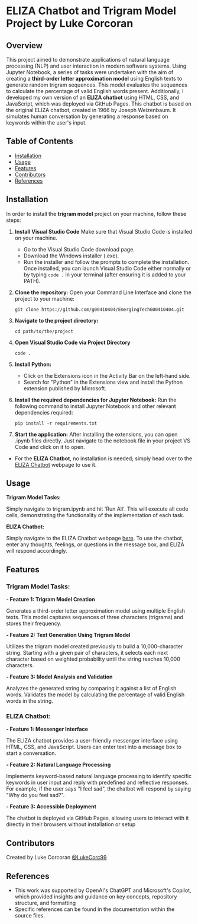 # ELIZA Chatbot and Trigram Model Project by Luke Corcoran
## Overview

This project aimed to demonstrate applications of natural language processing (NLP) and user interaction in modern software systems. Using Jupyter Notebook, a series of tasks were undertaken with the aim of creating a **third-order letter approximation model** using English texts to generate random trigram sequences. This model evaluates the sequences to calculate the percentage of valid English words present. Additionally, I developed my own version of an **ELIZA chatbot** using HTML, CSS, and JavaScript, which was deployed via GitHub Pages. This chatbot is based on the original ELIZA chatbot, created in 1966 by Joseph Weizenbaum. It simulates human conversation by generating a response based on keywords within the user's input.

## Table of Contents
- [Installation](#installation)
- [Usage](#usage)
- [Features](#features)
- [Contributors](#contributors)
- [References](#references)

## Installation

In order to install the **trigram model** project on your machine, follow these steps:

1. **Install Visual Studio Code**
   Make sure that Visual Studio Code is installed on your machine.
   - Go to the Visual Studio Code download page.
   - Download the Windows installer (.exe).
   - Run the installer and follow the prompts to complete the installation.
   Once installed, you can launch Visual Studio Code either normally or by typing `code .` in your terminal (after ensuring it is added to your PATH).

2. **Clone the repository:**
   Open your Command Line Interface and clone the project to your machine:
   ```
   git clone https://github.com/g00410404/EmergingTechG00410404.git
   ```
3. **Navigate to the project directory:**
   ```
   cd path/to/the/project
   ```
4. **Open Visual Studio Code via Project Directory**
   ```
   code .
   ```
5. **Install Python:**
   -  Click on the Extensions icon in the Activity Bar on the left-hand side.
   -  Search for "Python" in the Extensions view and install the Python extension published by Microsoft.

6. **Install the required dependencies for Jupyter Notebook:**
   Run the following command to install Jupyter Notebook and other relevant dependencies required:
   ```
   pip install -r requirements.txt
   ```

7. **Start the application:**
   After installing the extensions, you can open .ipynb files directly. Just navigate to the notebook file in your project VS Code and click on it to open.


- For the **ELIZA Chatbot**, no installation is needed; simply head over to the [ELIZA Chatbot](https://lukecorc99.github.io/ELIZA-Chatbot-and-Trigram-Model-Project/) webpage to use it.
   
## Usage
**Trigram Model Tasks:**

Simply navigate to trigram.ipynb and hit 'Run All'. This will execute all code cells, demonstrating the functionality of the implementation of each task.


**ELIZA Chatbot:**

Simply navigate to the ELIZA Chatbot webpage [here](https://lukecorc99.github.io/ELIZA-Chatbot-and-Trigram-Model-Project/). To use the chatbot, enter any thoughts, feelings, or questions in the message box, and ELIZA will respond accordingly.

## Features
### Trigram Model Tasks:


**- Feature 1: Trigram Model Creation**

Generates a third-order letter approximation model using multiple English texts. This model captures sequences of three characters (trigrams) and stores their frequency.

**- Feature 2: Text Generation Using Trigram Model**

Utilizes the trigram model created previously to build a 10,000-character string. Starting with a given pair of characters, it selects each next character based on weighted probability until the string reaches 10,000 characters.

**- Feature 3: Model Analysis and Validation**

Analyzes the generated string by comparing it against a list of English words. Validates the model by calculating the percentage of valid English words in the string.


### ELIZA Chatbot:


**- Feature 1: Messenger Interface**

The ELIZA chatbot provides a user-friendly messenger interface using HTML, CSS, and JavaScript. Users can enter text into a message box to start a conversation.

**- Feature 2: Natural Language Processing**

Implements keyword-based natural language processing to identify specific keywords in user input and reply with predefined and reflective responses. For example, if the user says "I feel sad", the chatbot will respond by saying "Why do you feel sad?".

**- Feature 3: Accessible Deployment**

The chatbot is deployed via GitHub Pages, allowing users to interact with it directly in their browsers without installation or setup

## Contributors

Created by Luke Corcoran [@LukeCorc99](https://github.com/LukeCorc99)

## References

- This work was supported by OpenAI's ChatGPT and Microsoft's Copilot, which provided insights and guidance on key concepts, repository structure, and formatting
- Specific references can be found in the documentation within the source files.
